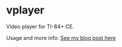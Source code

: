 # vplayer
Video player for TI-84+ CE.

Usage and more info: [See my blog post here](https://david.webook.club/2022/04/28/playing-videos-with-a-ti-84-ce/)
